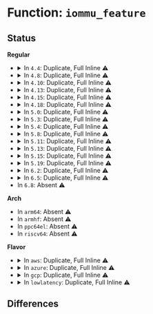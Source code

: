 # Function: <code>iommu_feature</code>

## Status
<b>Regular</b>
<ul>
<li>
<details>
<summary>In <code>4.4</code>: Duplicate, Full Inline ⚠️</summary>

**Collision:** Static Duplication

**Inline:** Full

**Transformation:** False

**Instances:**

```
In drivers/iommu/amd_iommu.c (ffffffff815323e7)
Location: drivers/iommu/amd_iommu_proto.h:93
Inline: True
Inline callers:
  - drivers/iommu/amd_iommu.c:iommu_flush_all_caches
```
```
In drivers/iommu/amd_iommu_init.c (ffffffff81532972)
Location: drivers/iommu/amd_iommu_proto.h:93
Inline: True
Inline callers:
  - drivers/iommu/amd_iommu_init.c:enable_iommus_v2
  - drivers/iommu/amd_iommu_init.c:state_next
  - drivers/iommu/amd_iommu_init.c:state_next
  - drivers/iommu/amd_iommu_init.c:state_next
```
</details>
</li>
<li>
<details>
<summary>In <code>4.8</code>: Duplicate, Full Inline ⚠️</summary>

**Collision:** Static Duplication

**Inline:** Full

**Transformation:** False

**Instances:**

```
In drivers/iommu/amd_iommu.c (ffffffff81586ba9)
Location: drivers/iommu/amd_iommu_proto.h:93
Inline: True
Inline callers:
  - drivers/iommu/amd_iommu.c:iommu_flush_all_caches
```
```
In drivers/iommu/amd_iommu_init.c (ffffffff81fd6a00)
Location: drivers/iommu/amd_iommu_proto.h:93
Inline: True
Inline callers:
  - drivers/iommu/amd_iommu_init.c:state_next
  - drivers/iommu/amd_iommu_init.c:state_next
  - drivers/iommu/amd_iommu_init.c:state_next
  - drivers/iommu/amd_iommu_init.c:enable_iommus_v2
```
</details>
</li>
<li>
<details>
<summary>In <code>4.10</code>: Duplicate, Full Inline ⚠️</summary>

**Collision:** Static Duplication

**Inline:** Full

**Transformation:** False

**Instances:**

```
In drivers/iommu/amd_iommu.c (ffffffff815b4169)
Location: drivers/iommu/amd_iommu_proto.h:88
Inline: True
Inline callers:
  - drivers/iommu/amd_iommu.c:iommu_flush_all_caches
```
```
In drivers/iommu/amd_iommu_init.c (ffffffff815b4416)
Location: drivers/iommu/amd_iommu_proto.h:88
Inline: True
Inline callers:
  - drivers/iommu/amd_iommu_init.c:enable_iommus_v2
  - drivers/iommu/amd_iommu_init.c:amd_iommu_init_pci
  - drivers/iommu/amd_iommu_init.c:amd_iommu_init_pci
  - drivers/iommu/amd_iommu_init.c:amd_iommu_init_pci
  - drivers/iommu/amd_iommu_init.c:amd_iommu_init_pci
```
</details>
</li>
<li>
<details>
<summary>In <code>4.13</code>: Duplicate, Full Inline ⚠️</summary>

**Collision:** Static Duplication

**Inline:** Full

**Transformation:** False

**Instances:**

```
In drivers/iommu/amd_iommu.c (ffffffff815c9f04)
Location: drivers/iommu/amd_iommu_proto.h:82
Inline: True
Inline callers:
  - drivers/iommu/amd_iommu.c:iommu_flush_all_caches
```
```
In drivers/iommu/amd_iommu_init.c (ffffffff815ca633)
Location: drivers/iommu/amd_iommu_proto.h:82
Inline: True
Inline callers:
  - drivers/iommu/amd_iommu_init.c:enable_iommus_v2
  - drivers/iommu/amd_iommu_init.c:amd_iommu_init_pci
  - drivers/iommu/amd_iommu_init.c:amd_iommu_init_pci
  - drivers/iommu/amd_iommu_init.c:amd_iommu_init_pci
  - drivers/iommu/amd_iommu_init.c:amd_iommu_init_pci
  - drivers/iommu/amd_iommu_init.c:amd_iommu_init_pci
```
</details>
</li>
<li>
<details>
<summary>In <code>4.15</code>: Duplicate, Full Inline ⚠️</summary>

**Collision:** Static Duplication

**Inline:** Full

**Transformation:** False

**Instances:**

```
In drivers/iommu/amd_iommu.c (ffffffff816308d4)
Location: drivers/iommu/amd_iommu_proto.h:82
Inline: True
Inline callers:
  - drivers/iommu/amd_iommu.c:iommu_flush_all_caches
```
```
In drivers/iommu/amd_iommu_init.c (ffffffff81631081)
Location: drivers/iommu/amd_iommu_proto.h:82
Inline: True
Inline callers:
  - drivers/iommu/amd_iommu_init.c:enable_iommus_v2
  - drivers/iommu/amd_iommu_init.c:amd_iommu_init_pci
  - drivers/iommu/amd_iommu_init.c:amd_iommu_init_pci
  - drivers/iommu/amd_iommu_init.c:amd_iommu_init_pci
  - drivers/iommu/amd_iommu_init.c:amd_iommu_init_pci
  - drivers/iommu/amd_iommu_init.c:amd_iommu_init_pci
```
</details>
</li>
<li>
<details>
<summary>In <code>4.18</code>: Duplicate, Full Inline ⚠️</summary>

**Collision:** Static Duplication

**Inline:** Full

**Transformation:** False

**Instances:**

```
In drivers/iommu/amd_iommu.c (ffffffff816654f3)
Location: drivers/iommu/amd_iommu_proto.h:82
Inline: True
Inline callers:
  - drivers/iommu/amd_iommu.c:set_dte_entry
  - drivers/iommu/amd_iommu.c:iommu_flush_all_caches
```
```
In drivers/iommu/amd_iommu_init.c (ffffffff8166c020)
Location: drivers/iommu/amd_iommu_proto.h:82
Inline: True
Inline callers:
  - drivers/iommu/amd_iommu_init.c:enable_iommus_v2
  - drivers/iommu/amd_iommu_init.c:iommu_init_pci
  - drivers/iommu/amd_iommu_init.c:iommu_init_pci
  - drivers/iommu/amd_iommu_init.c:iommu_init_pci
  - drivers/iommu/amd_iommu_init.c:iommu_init_pci
  - drivers/iommu/amd_iommu_init.c:iommu_go_to_state
```
</details>
</li>
<li>
<details>
<summary>In <code>5.0</code>: Duplicate, Full Inline ⚠️</summary>

**Collision:** Static Duplication

**Inline:** Full

**Transformation:** False

**Instances:**

```
In drivers/iommu/amd_iommu.c (ffffffff81683dd3)
Location: drivers/iommu/amd_iommu_proto.h:88
Inline: True
Inline callers:
  - drivers/iommu/amd_iommu.c:set_dte_entry
  - drivers/iommu/amd_iommu.c:iommu_flush_all_caches
```
```
In drivers/iommu/amd_iommu_init.c (ffffffff8168a4d0)
Location: drivers/iommu/amd_iommu_proto.h:88
Inline: True
Inline callers:
  - drivers/iommu/amd_iommu_init.c:enable_iommus_v2
  - drivers/iommu/amd_iommu_init.c:iommu_init_pci
  - drivers/iommu/amd_iommu_init.c:iommu_init_pci
  - drivers/iommu/amd_iommu_init.c:iommu_init_pci
  - drivers/iommu/amd_iommu_init.c:iommu_init_pci
  - drivers/iommu/amd_iommu_init.c:iommu_go_to_state
```
</details>
</li>
<li>
<details>
<summary>In <code>5.3</code>: Duplicate, Full Inline ⚠️</summary>

**Collision:** Static Duplication

**Inline:** Full

**Transformation:** False

**Instances:**

```
In drivers/iommu/amd_iommu.c (ffffffff816bd285)
Location: drivers/iommu/amd_iommu_proto.h:76
Inline: True
Inline callers:
  - drivers/iommu/amd_iommu.c:set_dte_entry
  - drivers/iommu/amd_iommu.c:iommu_flush_all_caches
```
```
In drivers/iommu/amd_iommu_init.c (ffffffff828fcd10)
Location: drivers/iommu/amd_iommu_proto.h:76
Inline: True
Inline callers:
  - drivers/iommu/amd_iommu_init.c:state_next
  - drivers/iommu/amd_iommu_init.c:enable_iommus_v2
  - drivers/iommu/amd_iommu_init.c:iommu_init_pci
  - drivers/iommu/amd_iommu_init.c:iommu_init_pci
  - drivers/iommu/amd_iommu_init.c:iommu_init_pci
  - drivers/iommu/amd_iommu_init.c:iommu_init_pci
```
</details>
</li>
<li>
<details>
<summary>In <code>5.4</code>: Duplicate, Full Inline ⚠️</summary>

**Collision:** Static Duplication

**Inline:** Full

**Transformation:** False

**Instances:**

```
In drivers/iommu/amd_iommu.c (ffffffff816e0265)
Location: drivers/iommu/amd_iommu_proto.h:76
Inline: True
Inline callers:
  - drivers/iommu/amd_iommu.c:set_dte_entry
  - drivers/iommu/amd_iommu.c:iommu_flush_all_caches
```
```
In drivers/iommu/amd_iommu_init.c (ffffffff82905cf1)
Location: drivers/iommu/amd_iommu_proto.h:76
Inline: True
Inline callers:
  - drivers/iommu/amd_iommu_init.c:state_next
  - drivers/iommu/amd_iommu_init.c:enable_iommus_v2
  - drivers/iommu/amd_iommu_init.c:iommu_init_pci
  - drivers/iommu/amd_iommu_init.c:iommu_init_pci
  - drivers/iommu/amd_iommu_init.c:iommu_init_pci
  - drivers/iommu/amd_iommu_init.c:iommu_init_pci
```
</details>
</li>
<li>
<details>
<summary>In <code>5.8</code>: Duplicate, Full Inline ⚠️</summary>

**Collision:** Static Duplication

**Inline:** Full

**Transformation:** False

**Instances:**

```
In drivers/iommu/amd/iommu.c (ffffffff81798abb)
Location: drivers/iommu/amd/amd_iommu.h:78
Inline: True
Inline callers:
  - drivers/iommu/amd/iommu.c:set_dte_entry
  - drivers/iommu/amd/iommu.c:iommu_flush_all_caches
```
```
In drivers/iommu/amd/init.c (ffffffff8179aff0)
Location: drivers/iommu/amd/amd_iommu.h:78
Inline: True
Inline callers:
  - drivers/iommu/amd/init.c:enable_iommus_v2
  - drivers/iommu/amd/init.c:print_iommu_info
  - drivers/iommu/amd/init.c:iommu_init_pci
  - drivers/iommu/amd/init.c:iommu_init_pci
  - drivers/iommu/amd/init.c:iommu_init_pci
  - drivers/iommu/amd/init.c:iommu_init_pci
```
</details>
</li>
<li>
<details>
<summary>In <code>5.11</code>: Duplicate, Full Inline ⚠️</summary>

**Collision:** Static Duplication

**Inline:** Full

**Transformation:** False

**Instances:**

```
In drivers/iommu/amd/iommu.c (ffffffff817a7330)
Location: drivers/iommu/amd/amd_iommu.h:87
Inline: True
Inline callers:
  - drivers/iommu/amd/iommu.c:set_dte_entry
  - drivers/iommu/amd/iommu.c:iommu_flush_all_caches
```
```
In drivers/iommu/amd/init.c (ffffffff817a9280)
Location: drivers/iommu/amd/amd_iommu.h:87
Inline: True
Inline callers:
  - drivers/iommu/amd/init.c:enable_iommus_v2
  - drivers/iommu/amd/init.c:amd_iommu_init_pci
  - drivers/iommu/amd/init.c:print_iommu_info
  - drivers/iommu/amd/init.c:iommu_init_pci
  - drivers/iommu/amd/init.c:iommu_init_pci
  - drivers/iommu/amd/init.c:iommu_init_pci
  - drivers/iommu/amd/init.c:iommu_init_pci
  - drivers/iommu/amd/init.c:init_iommu_perf_ctr
```
</details>
</li>
<li>
<details>
<summary>In <code>5.13</code>: Duplicate, Full Inline ⚠️</summary>

**Collision:** Static Duplication

**Inline:** Full

**Transformation:** False

**Instances:**

```
In drivers/iommu/amd/iommu.c (ffffffff81788c67)
Location: drivers/iommu/amd/amd_iommu.h:88
Inline: True
Inline callers:
  - drivers/iommu/amd/iommu.c:set_dte_entry
  - drivers/iommu/amd/iommu.c:iommu_flush_all_caches
```
```
In drivers/iommu/amd/init.c (ffffffff8178af7a)
Location: drivers/iommu/amd/amd_iommu.h:88
Inline: True
Inline callers:
  - drivers/iommu/amd/init.c:enable_iommus_v2
  - drivers/iommu/amd/init.c:amd_iommu_init_pci
  - drivers/iommu/amd/init.c:amd_iommu_init_pci
  - drivers/iommu/amd/init.c:iommu_init_pci
  - drivers/iommu/amd/init.c:iommu_init_pci
  - drivers/iommu/amd/init.c:iommu_init_pci
  - drivers/iommu/amd/init.c:iommu_init_pci
  - drivers/iommu/amd/init.c:iommu_init_pci
```
</details>
</li>
<li>
<details>
<summary>In <code>5.15</code>: Duplicate, Full Inline ⚠️</summary>

**Collision:** Static Duplication

**Inline:** Full

**Transformation:** False

**Instances:**

```
In drivers/iommu/amd/iommu.c (ffffffff8180f887)
Location: drivers/iommu/amd/amd_iommu.h:89
Inline: True
Inline callers:
  - drivers/iommu/amd/iommu.c:set_dte_entry
  - drivers/iommu/amd/iommu.c:iommu_flush_all_caches
```
```
In drivers/iommu/amd/init.c (ffffffff8181247a)
Location: drivers/iommu/amd/amd_iommu.h:89
Inline: True
Inline callers:
  - drivers/iommu/amd/init.c:enable_iommus_v2
  - drivers/iommu/amd/init.c:early_enable_iommus
  - drivers/iommu/amd/init.c:amd_iommu_init_pci
  - drivers/iommu/amd/init.c:amd_iommu_init_pci
  - drivers/iommu/amd/init.c:iommu_init_pci
  - drivers/iommu/amd/init.c:iommu_init_pci
  - drivers/iommu/amd/init.c:iommu_init_pci
  - drivers/iommu/amd/init.c:iommu_init_pci
```
</details>
</li>
<li>
<details>
<summary>In <code>5.19</code>: Duplicate, Full Inline ⚠️</summary>

**Collision:** Static Duplication

**Inline:** Full

**Transformation:** False

**Instances:**

```
In drivers/iommu/amd/iommu.c (ffffffff8194e9a4)
Location: drivers/iommu/amd/amd_iommu.h:88
Inline: True
Inline callers:
  - drivers/iommu/amd/iommu.c:set_dte_entry
  - drivers/iommu/amd/iommu.c:iommu_flush_all_caches
```
```
In drivers/iommu/amd/init.c (ffffffff8195339a)
Location: drivers/iommu/amd/amd_iommu.h:88
Inline: True
Inline callers:
  - drivers/iommu/amd/init.c:enable_iommus_v2
  - drivers/iommu/amd/init.c:early_enable_iommus
  - drivers/iommu/amd/init.c:amd_iommu_init_pci
  - drivers/iommu/amd/init.c:amd_iommu_init_pci
  - drivers/iommu/amd/init.c:iommu_init_pci
  - drivers/iommu/amd/init.c:iommu_init_pci
  - drivers/iommu/amd/init.c:iommu_init_pci
  - drivers/iommu/amd/init.c:iommu_init_pci
```
</details>
</li>
<li>
<details>
<summary>In <code>6.2</code>: Duplicate, Full Inline ⚠️</summary>

**Collision:** Static Duplication

**Inline:** Full

**Transformation:** False

**Instances:**

```
In drivers/iommu/amd/iommu.c (ffffffff81ab3270)
Location: drivers/iommu/amd/amd_iommu.h:88
Inline: True
Inline callers:
  - drivers/iommu/amd/iommu.c:set_dte_entry
  - drivers/iommu/amd/iommu.c:iommu_flush_all_caches
```
```
In drivers/iommu/amd/init.c (ffffffff81ab8bea)
Location: drivers/iommu/amd/amd_iommu.h:88
Inline: True
Inline callers:
  - drivers/iommu/amd/init.c:enable_iommus_v2
  - drivers/iommu/amd/init.c:amd_iommu_init_pci
  - drivers/iommu/amd/init.c:iommu_init_pci
  - drivers/iommu/amd/init.c:iommu_init_pci
  - drivers/iommu/amd/init.c:iommu_init_pci
  - drivers/iommu/amd/init.c:iommu_init_pci
```
</details>
</li>
<li>
<details>
<summary>In <code>6.5</code>: Duplicate, Full Inline ⚠️</summary>

**Collision:** Static Duplication

**Inline:** Full

**Transformation:** False

**Instances:**

```
In drivers/iommu/amd/iommu.c (ffffffff81b00165)
Location: drivers/iommu/amd/amd_iommu.h:89
Inline: True
Inline callers:
  - drivers/iommu/amd/iommu.c:set_dte_entry
  - drivers/iommu/amd/iommu.c:iommu_flush_all_caches
```
```
In drivers/iommu/amd/init.c (ffffffff81b04f5a)
Location: drivers/iommu/amd/amd_iommu.h:89
Inline: True
Inline callers:
  - drivers/iommu/amd/init.c:enable_iommus_v2
  - drivers/iommu/amd/init.c:amd_iommu_init_pci
  - drivers/iommu/amd/init.c:iommu_init_pci
  - drivers/iommu/amd/init.c:iommu_init_pci
  - drivers/iommu/amd/init.c:iommu_init_pci
  - drivers/iommu/amd/init.c:iommu_init_pci
  - drivers/iommu/amd/init.c:iommu_init_pci
  - drivers/iommu/amd/init.c:iommu_init_pci
```
</details>
</li>
<li>
In <code>6.8</code>: Absent ⚠️
</li>
</ul>
<b>Arch</b>
<ul>
<li>
In <code>arm64</code>: Absent ⚠️
</li>
<li>
In <code>armhf</code>: Absent ⚠️
</li>
<li>
In <code>ppc64el</code>: Absent ⚠️
</li>
<li>
In <code>riscv64</code>: Absent ⚠️
</li>
</ul>
<b>Flavor</b>
<ul>
<li>
<details>
<summary>In <code>aws</code>: Duplicate, Full Inline ⚠️</summary>

**Collision:** Static Duplication

**Inline:** Full

**Transformation:** False

**Instances:**

```
In drivers/iommu/amd_iommu.c (ffffffff816a5cb5)
Location: drivers/iommu/amd_iommu_proto.h:76
Inline: True
Inline callers:
  - drivers/iommu/amd_iommu.c:set_dte_entry
  - drivers/iommu/amd_iommu.c:iommu_flush_all_caches
```
```
In drivers/iommu/amd_iommu_init.c (ffffffff828ed4d8)
Location: drivers/iommu/amd_iommu_proto.h:76
Inline: True
Inline callers:
  - drivers/iommu/amd_iommu_init.c:state_next
  - drivers/iommu/amd_iommu_init.c:enable_iommus_v2
  - drivers/iommu/amd_iommu_init.c:iommu_init_pci
  - drivers/iommu/amd_iommu_init.c:iommu_init_pci
  - drivers/iommu/amd_iommu_init.c:iommu_init_pci
  - drivers/iommu/amd_iommu_init.c:iommu_init_pci
```
</details>
</li>
<li>
<details>
<summary>In <code>azure</code>: Duplicate, Full Inline ⚠️</summary>

**Collision:** Static Duplication

**Inline:** Full

**Transformation:** False

**Instances:**

```
In drivers/iommu/amd_iommu.c (ffffffff816836a5)
Location: drivers/iommu/amd_iommu_proto.h:76
Inline: True
Inline callers:
  - drivers/iommu/amd_iommu.c:set_dte_entry
  - drivers/iommu/amd_iommu.c:iommu_flush_all_caches
```
```
In drivers/iommu/amd_iommu_init.c (ffffffff828e4965)
Location: drivers/iommu/amd_iommu_proto.h:76
Inline: True
Inline callers:
  - drivers/iommu/amd_iommu_init.c:state_next
  - drivers/iommu/amd_iommu_init.c:enable_iommus_v2
  - drivers/iommu/amd_iommu_init.c:iommu_init_pci
  - drivers/iommu/amd_iommu_init.c:iommu_init_pci
  - drivers/iommu/amd_iommu_init.c:iommu_init_pci
  - drivers/iommu/amd_iommu_init.c:iommu_init_pci
```
</details>
</li>
<li>
<details>
<summary>In <code>gcp</code>: Duplicate, Full Inline ⚠️</summary>

**Collision:** Static Duplication

**Inline:** Full

**Transformation:** False

**Instances:**

```
In drivers/iommu/amd_iommu.c (ffffffff816d3f25)
Location: drivers/iommu/amd_iommu_proto.h:76
Inline: True
Inline callers:
  - drivers/iommu/amd_iommu.c:set_dte_entry
  - drivers/iommu/amd_iommu.c:iommu_flush_all_caches
```
```
In drivers/iommu/amd_iommu_init.c (ffffffff82901014)
Location: drivers/iommu/amd_iommu_proto.h:76
Inline: True
Inline callers:
  - drivers/iommu/amd_iommu_init.c:state_next
  - drivers/iommu/amd_iommu_init.c:enable_iommus_v2
  - drivers/iommu/amd_iommu_init.c:iommu_init_pci
  - drivers/iommu/amd_iommu_init.c:iommu_init_pci
  - drivers/iommu/amd_iommu_init.c:iommu_init_pci
  - drivers/iommu/amd_iommu_init.c:iommu_init_pci
```
</details>
</li>
<li>
<details>
<summary>In <code>lowlatency</code>: Duplicate, Full Inline ⚠️</summary>

**Collision:** Static Duplication

**Inline:** Full

**Transformation:** False

**Instances:**

```
In drivers/iommu/amd_iommu.c (ffffffff816ee625)
Location: drivers/iommu/amd_iommu_proto.h:76
Inline: True
Inline callers:
  - drivers/iommu/amd_iommu.c:set_dte_entry
  - drivers/iommu/amd_iommu.c:iommu_flush_all_caches
```
```
In drivers/iommu/amd_iommu_init.c (ffffffff82906d53)
Location: drivers/iommu/amd_iommu_proto.h:76
Inline: True
Inline callers:
  - drivers/iommu/amd_iommu_init.c:state_next
  - drivers/iommu/amd_iommu_init.c:enable_iommus_v2
  - drivers/iommu/amd_iommu_init.c:iommu_init_pci
  - drivers/iommu/amd_iommu_init.c:iommu_init_pci
  - drivers/iommu/amd_iommu_init.c:iommu_init_pci
  - drivers/iommu/amd_iommu_init.c:iommu_init_pci
```
</details>
</li>
</ul>

## Differences

